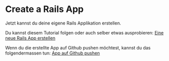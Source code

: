# Create a Rails App

Jetzt kannst du deine eigene Rails Applikation erstellen.

Du kannst diesem Tutorial folgen oder auch selber etwas ausprobieren: [Eine neue Rails App erstellen](http://railsgirlshh.github.io/app)

Wenn du die erstellte App auf Github pushen möchtest, kannst du das folgendermassen tun: [App auf Github pushen](http://guides.railsgirls.com/github)
